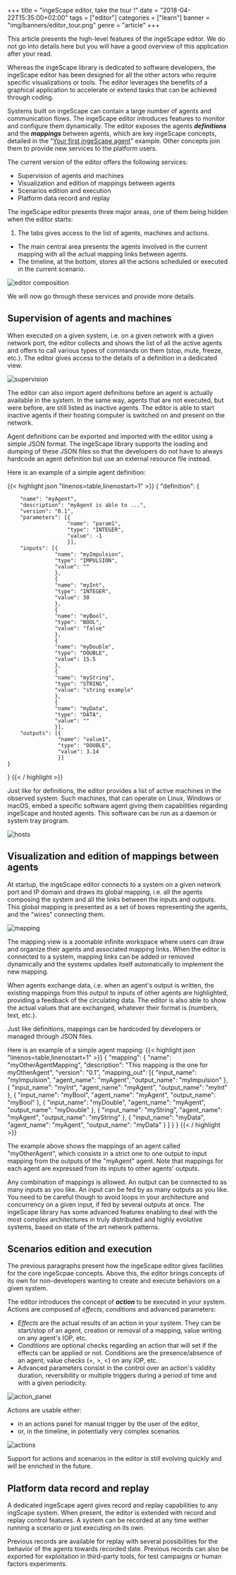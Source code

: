 +++
title = "ingeScape editor, take the tour !"
date = "2018-04-22T15:35:00+02:00"
tags = ["editor"]
categories = ["learn"]
banner = "img/banners/editor_tour.png"
genre = "article"
+++

This article presents the high-level features of the ingeScape editor. We do not go into details here but you will have a good overview of this application after your read.

Whereas the ingeScape library is dedicated to software developers, the ingeScape editor has been designed for all the other actors who require specific visualizations or tools. The editor leverages the benefits of a graphical application to accelerate or extend tasks that can be achieved through coding.

Systems built on ingeScape can contain a large number of agents and communication flows. The ingeScape editor introduces features to monitor and configure them dynamically. The editor exposes the agents ***definitions*** and the ***mappings*** between agents, which are key ingeScape concepts, detailed in the "[Your first ingeScape agent](./blog/your_first_agent)" example. Other concepts join them to provide new services to the platform users.

The current version of the editor offers the following services:

- Supervision of agents and machines
- Visualization and edition of mappings between agents
- Scenarios edition and execution
- Platform data record and replay

The ingeScape editor presents three major areas, one of them being hidden when the editor starts:

1. The tabs gives access to the list of agents, machines and actions.
+ The main central area presents the agents involved in the current mapping with all the actual mapping links between agents.
+ The timeline, at the bottom, stores all the actions scheduled or executed in the current scenario.

![editor composition](/snapshots/main_composition.png)


We will now go through these services and provide more details.

## Supervision of agents and machines

When executed on a given system, i.e. on a given network with a given network port, the editor collects and shows the list of all the active agents and offers to call various types of commands on them (stop, mute, freeze, etc.). The editor gives access to the details of a definition in a dedicated view.

![supervision](/snapshots/supervision.png)

The editor can also import agent definitions before an agent is actually available in the system. In the same way, agents that are not executed, but were before, are still listed as inactive agents. The editor is able to start inactive agents if their hosting computer is switched on and present on the network.

Agent definitions can be exported and imported with the editor using a simple JSON format. The ingeScape library supports the loading and dumping of these JSON files so that the developers do not have to always hardcode an agent definition but use an external resource file instead.

Here is an example of a simple agent definition:

{{< highlight json "linenos=table,linenostart=1" >}}
{
    "definition": {

        "name": "myAgent",
        "description": "myAgent is able to ...",
        "version": "0.1",
        "parameters": [{
                       "name": "param1",
                       "type": "INTEGER",
                       "value": -1
                       }],
        "inputs": [{
                   "name": "myImpulsion",
                   "type": "IMPULSION",
                   "value": ""
                   },
                   {
                   "name": "myInt",
                   "type": "INTEGER",
                   "value": 30
                   },
                   {
                   "name": "myBool",
                   "type": "BOOL",
                   "value": "false"
                   },
                   {
                   "name": "myDouble",
                   "type": "DOUBLE",
                   "value": 15.5
                   },
                   {
                   "name": "myString",
                   "type": "STRING",
                   "value": "string example"
                   },
                   {
                   "name": "myData",
                   "type": "DATA",
                   "value": ""
                   }],
        "outputs": [{
                    "name": "value1",
                    "type": "DOUBLE",
                    "value": 3.14
                    }]
    }
}
{{< / highlight >}}

Just like for definitions, the editor provides a list of active machines in the observed system. Such machines, that can operate on Linux, Windows or macOS, embed a specific software agent giving them capabilities regarding ingeScape and hosted agents. This software can be run as a daemon or system tray program.

![hosts](/snapshots/hosts.png)


## Visualization and edition of mappings between agents

At startup, the ingeScape editor connects to a system on a given network port and IP domain and draws its global mapping, i.e. all the agents composing the system and all the links between the inputs and outputs. This global mapping is presented as a set of boxes representing the agents, and the "wires" connecting them.

![mapping](/snapshots/mapping.png)

The mapping view is a zoomable infinite workspace where users can draw and organize their agents and associated mapping links. When the editor is connected to a system, mapping links can be added or removed dynamically and the systems updates itself automatically to implement the new mapping.

When agents exchange data, i.e. when an agent's output is written, the existing mappings from this output to inputs of other agents are highlighted, providing a feedback of the circulating data. The editor is also able to show the actual values that are exchanged, whatever their format is (numbers, text, etc.).

Just like definitions, mappings can be hardcoded by developers or managed through JSON files.

Here is an example of a simple agent mapping:
{{< highlight json "linenos=table,linenostart=1" >}}
{
    "mapping": {
        "name": "myOtherAgentMapping",
        "description": "This mapping is the one for myOtherAgent",
        "version": "0.1",
        "mapping_out": [{
                        "input_name": "myImpulsion",
                        "agent_name": "myAgent",
                        "output_name": "myImpulsion"
                        },
                        {
                        "input_name": "myInt",
                        "agent_name": "myAgent",
                        "output_name": "myInt"
                        },
                        {
                        "input_name": "myBool",
                        "agent_name": "myAgent",
                        "output_name": "myBool"
                        },
                        {
                        "input_name": "myDouble",
                        "agent_name": "myAgent",
                        "output_name": "myDouble"
                        },
                        {
                        "input_name": "myString",
                        "agent_name": "myAgent",
                        "output_name": "myString"
                        },
                        {
                        "input_name": "myData",
                        "agent_name": "myAgent",
                        "output_name": "myData"
                        }
                        ]
    }
}
{{< / highlight >}}

The example above shows the mappings of an agent called "myOtherAgent", which consists in a strict one to one output to input mapping from the outputs of the "myAgent" agent. Note that mappings for each agent are expressed from its inputs to other agents' outputs.

Any combination of mappings is allowed. An output can be connected to as many inputs as you like. An input can be fed by as many outputs as you like. You need to be careful though to avoid loops in your architecture and concurrency on a given input, if fed by several outputs at once. The ingeScape library has some advanced features enabling to deal with the most complex architectures in truly distributed and highly evolutive systems, based on state of the art network patterns.


## Scenarios edition and execution

The previous paragraphs present how the ingeScape editor gives facilities for the core ingeScpae concepts. Above this, the editor brings concepts of its own for non-developers wanting to create and execute behaviors on a given system.

The editor introduces the concept of ***action*** to be executed in your system. Actions are composed of *effects*, *conditions* and advanced parameters:

- *Effects* are the actual results of an action in your system. They can be start/stop of an agent, creation or removal of a mapping, value writing on any agent's IOP, etc.
- *Conditions* are optional checks regarding an action that will set if the effects can be applied or not. Conditions are the presence/absence of an agent, value checks (=, >, <) on any IOP, etc.
- Advanced parameters consist in the control over an action's validity duration, reversibility or multiple triggers during a period of time and with a given periodicity.

![action_panel](/snapshots/action_panel.png)

Actions are usable either:

- in an actions panel for manual trigger by the user of the editor,
- or, in the timeline, in potentially very complex scenarios.

![actions](/snapshots/actions.png)

Support for actions and scenarios in the editor is still evolving quickly and will be enriched in the future.


## Platform data record and replay

A dedicated ingeScape agent gives record and replay capabilities to any ingScape system. When present, the editor is extended with record and replay control features. A system can be recorded at any time wether running a scenario or just executing on its own. 

Previous records are available for replay with several possibilities for the behavior of the agents towards recorded date. Previous records can also be exported for exploitation in third-party tools, for test campaigns or human factors experiments.





